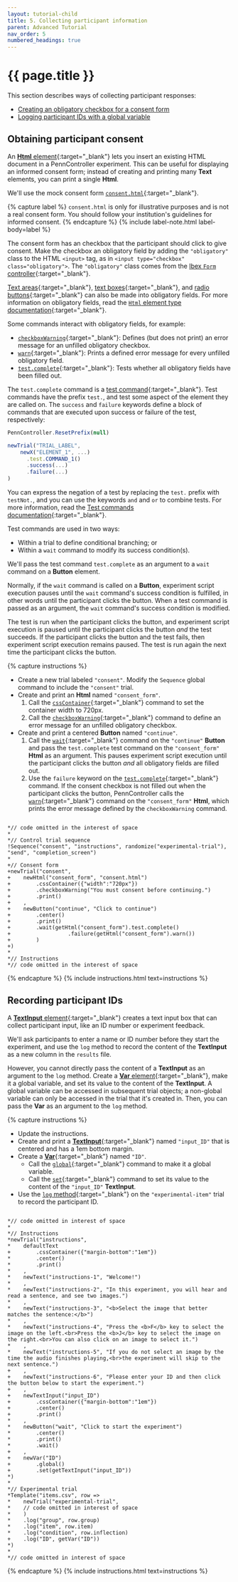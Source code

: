 ```yaml
---
layout: tutorial-child
title: 5. Collecting participant information
parent: Advanced Tutorial
nav_order: 5
numbered_headings: true
---
```


# {{ page.title }}

This section describes ways of collecting participant responses:

+ [Creating an obligatory checkbox for a consent form](#obtaining-participant-consent)
+ [Logging participant IDs with a global variable](#recording-participant-ids)

## Obtaining participant consent

An [**Html** element]({{site.baseurl}}/docs/elements/html){:target="_blank"} lets you insert an existing HTML document in a PennController experiment. This can be useful for displaying an informed consent form; instead of creating and printing many **Text** elements, you can print a single **Html**.

We'll use the mock consent form [`consent.html`]({{site.baseurl}}/assets/tutorials/consent.html){:target="_blank"}.

{% capture label %}
`consent.html` is only for illustrative purposes and is not a real consent form. You should follow your institution's guidelines for informed consent.
{% endcapture %}
{% include label-note.html label-body=label %}

The consent form has an checkbox that the participant should click to give consent. Make the checkbox an obligatory field by adding the `"obligatory"` class to the HTML `<input>` tag, as in `<input type="checkbox" class="obligatory">`. The `"obligatory"` class comes from the [Ibex `Form` controller](https://github.com/addrummond/ibex/blob/master/docs/manual.md#form){:target="_blank"}.

[Text areas](https://www.w3schools.com/tags/tag_textarea.asp){:target="_blank"}, [text boxes](https://www.w3schools.com/tags/att_input_type_text.asp){:target="_blank"}, and [radio buttons](https://www.w3schools.com/tags/att_input_type_radio.asp){:target="_blank"} can also be made into obligatory fields. For more information on obligatory fields, read the [`Html` element type documentation]({{site.baseurl}}/docs/global-commands/sequence){:target="_blank"}.

Some commands interact with obligatory fields, for example:
+ [`checkboxWarning`]({{site.baseurl}}/docs/html/html-checkboxwarning){:target="_blank"}: Defines (but does not print) an error message for an unfilled obligatory checkbox.
+ [`warn`]({{site.baseurl}}/docs/html/html-warn){:target="_blank"}: Prints a defined error message for every unfilled obligatory field.
+ [`test.complete`]({{site.baseurl}}/docs/html/html-test-complete){:target="_blank"}: Tests whether all obligatory fields have been filled out.

The `test.complete` command is a [test command]({{site.baseurl}}/docs/core-concepts/commands#test-commands){:target="_blank"}. Test commands have the prefix `test.`, and test some aspect of the element they are called on. The `success` and `failure` keywords define a block of commands that are executed upon success or failure of the test, respectively:

```javascript
PennController.ResetPrefix(null)

newTrial("TRIAL_LABEL",
    newX("ELEMENT_1", ...)
      .test.COMMAND_1()
      .success(...)
      .failure(...)
)
```

You can express the negation of a test by replacing the `test.` prefix with `testNot.`, and you can use the keywords `and` and `or` to combine tests. For more information, read the [Test commands documentation]({{site.baseurl}}/docs/core-concepts/commands#test-commands){:target="_blank"}.

Test commands are used in two ways:
+ Within a trial to define conditional branching; or
+ Within a `wait` command to modify its success condition(s).

We'll pass the test command `test.complete` as an argument to a `wait` command on a **Button** element. 

Normally, if the `wait` command is called on a **Button**, experiment script execution pauses until the `wait` command's success condition is fulfilled, in other words until the participant clicks the button. When a test command is passed as an argument, the `wait` command's success condition is modified. 

The test is run when the participant clicks the button, and experiment script execution is paused until the participant clicks the button *and* the test succeeds. If the participant clicks the button and the test fails, then experiment script execution remains paused. The test is run again the next time the participant clicks the button.

{% capture instructions %}
+ Create a new trial labeled `"consent"`. Modify the `Sequence` global command to include the `"consent"` trial.
+ Create and print an **Html** named `"consent_form"`.
  1. Call the [`cssContainer`]({{site.baseurl}}/docs/standard-element-commands/standard-csscontainer){:target="_blank"} command to set the container width to 720px.
  2. Call the [`checkboxWarning`]({{site.baseurl}}/docs/html/html-checkboxwarning){:target="_blank"} command to define an error message for an unfilled obligatory checkbox.
+ Create and print a centered **Button** named `"continue"`.
  1. Call the [`wait`]({{site.baseurl}}/docs/button/button-wait){:target="_blank"} command on the `"continue"` **Button** and pass the `test.complete` test command on the `"consent_form"` **Html** as an argument. This pauses experiment script execution until the participant clicks the button *and* all obligatory fields are filled out.
  2. Use the `failure` keyword on the [`test.complete`]({{site.baseurl}}/docs/html/html-test-complete){:target="_blank"} command. If the consent checkbox is not filled out when the participant clicks the button, PennController calls the [`warn`]({{site.baseurl}}/docs/html/html-warn){:target="_blank"} command on the `"consent_form"` **Html**, which prints the error message defined by the `checkboxWarning` command.

<pre><code class="language-diff-javascript diff-highlight"> 
*// code omitted in the interest of space
*
*// Control trial sequence
!Sequence("consent", "instructions", randomize("experimental-trial"), "send", "completion_screen")
*
+// Consent form
+newTrial("consent",
+    newHtml("consent_form", "consent.html")
+        .cssContainer({"width":"720px"})
+        .checkboxWarning("You must consent before continuing.")
+        .print()
+    ,
+    newButton("continue", "Click to continue")
+        .center()
+        .print()
+        .wait(getHtml("consent_form").test.complete()
+                  .failure(getHtml("consent_form").warn())
+        )
+)
*
*// Instructions
*// code omitted in the interest of space
</code></pre>
{% endcapture %}
{% include instructions.html text=instructions %}

## Recording participant IDs

A [**TextInput** element]({{site.baseurl}}/docs/elements/textinput){:target="_blank"} creates a text input box that can collect participant input, like an ID number or experiment feedback. 

We'll ask participants to enter a name or ID number before they start the experiment, and use the `log` method to record the content of the **TextInput** as a new column in the `results` file. 

However, you cannot directly pass the content of a **TextInput** as an argument to the `log` method. Create a [**Var** element]({{site.baseurl}}/docs/elements/var){:target="_blank"}, make it a global variable, and set its value to the content of the **TextInput**. A global variable can be accessed in subsequent trial objects; a non-global variable can only be accessed in the trial that it's created in. Then, you can pass the **Var** as an argument to the `log` method.

{% capture instructions %}
+ Update the instructions.
+ Create and print a [**TextInput**]({{site.baseurl}}/docs/elements/textinput){:target="_blank"} named `"input_ID"` that is centered and has a 1em bottom margin.
+ Create a [**Var**]({{site.baseurl}}/docs/elements/var){:target="_blank"} named `"ID"`.
  + Call the [`global`]({{site.baseurl}}/docs/var/var-global){:target="_blank"} command to make it a global variable.
  + Call the [`set`]({{site.baseurl}}/docs/var/var-set){:target="_blank"} command to set its value to the content of the `"input_ID"` **TextInput**.
+ Use the [`log` method]({{site.baseurl}}/docs/global-commands/newtrial#methods){:target="_blank"} on the `"experimental-item"` trial to record the participant ID.

<pre><code class="language-diff-javascript diff-highlight"> 
*// code omitted in interest of space
*
*// Instructions
*newTrial("instructions",
*    defaultText
+        .cssContainer({"margin-bottom":"1em"})
*        .center()
*        .print()
*    ,
*    newText("instructions-1", "Welcome!")
*    ,
*    newText("instructions-2", "In this experiment, you will hear and read a sentence, and see two images.")
*    ,
*    newText("instructions-3", "&lt;b&gt;Select the image that better matches the sentence:&lt;/b&gt;")
*    ,
*    newText("instructions-4", "Press the &lt;b&gt;F&lt;/b&gt; key to select the image on the left.&lt;br&gt;Press the &lt;b&gt;J&lt;/b&gt; key to select the image on the right.&lt;br&gt;You can also click on an image to select it.")
*    ,
*    newText("instructions-5", "If you do not select an image by the time the audio finishes playing,&lt;br&gt;the experiment will skip to the next sentence.")
+    ,
+    newText("instructions-6", "Please enter your ID and then click the button below to start the experiment.")
+    ,
+    newTextInput("input_ID")
+        .cssContainer({"margin-bottom":"1em"})
+        .center()
+        .print()
*    ,
*    newButton("wait", "Click to start the experiment")
*        .center()
*        .print()
*        .wait()
+    ,
+    newVar("ID")
+        .global()
+        .set(getTextInput("input_ID"))
*)
*
*// Experimental trial
*Template("items.csv", row => 
*    newTrial("experimental-trial",
*    // code omitted in interest of space
*    )
*    .log("group", row.group)
*    .log("item", row.item)
*    .log("condition", row.inflection)
+    .log("ID", getVar("ID"))
*)
*
*// code omitted in interest of space
</code></pre>
{% endcapture %}
{% include instructions.html text=instructions %}